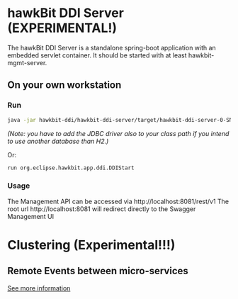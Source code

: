 # hawkBit DDI Server (EXPERIMENTAL!)

The hawkBit DDI Server is a standalone spring-boot application with an embedded servlet container. It should be started
with at least hawkbit-mgmt-server.

## On your own workstation

### Run

```bash
java -jar hawkbit-ddi/hawkbit-ddi-server/target/hawkbit-ddi-server-0-SNAPSHOT.jar
```

_(Note: you have to add the JDBC driver also to your class path if you intend to use another database than H2.)_

Or:

```bash
run org.eclipse.hawkbit.app.ddi.DDIStart
```

### Usage

The Management API can be accessed via http://localhost:8081/rest/v1
The root url http://localhost:8081 will redirect directly to the Swagger Management UI

# Clustering (Experimental!!!)
## Remote Events between micro-services
[See more information](../../site/content/guides/clustering.md)